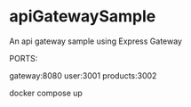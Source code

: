 # apiGatewaySample
An api gateway sample using Express Gateway

PORTS:

gateway:8080
user:3001
products:3002


docker compose up
